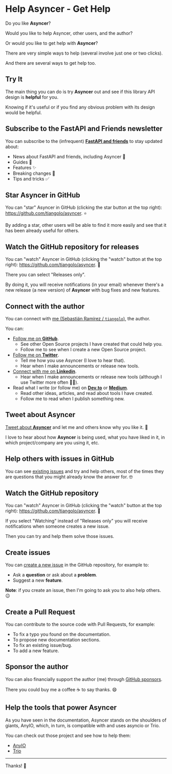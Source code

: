 # Help Asyncer - Get Help

Do you like **Asyncer**?

Would you like to help Asyncer, other users, and the author?

Or would you like to get help with **Asyncer**?

There are very simple ways to help (several involve just one or two clicks).

And there are several ways to get help too.

## Try It

The main thing you can do is try **Asyncer** out and see if this library API design is **helpful** for you.

Knowing if it's useful or if you find any obvious problem with its design would be helpful.

## Subscribe to the FastAPI and Friends newsletter

You can subscribe to the (infrequent) <a href="https://fastapi.tiangolo.com/newsletter/" class="external-link" target="_blank">**FastAPI and friends**</a> to stay updated about:

* News about FastAPI and friends, including Asyncer 🚀
* Guides 📝
* Features ✨
* Breaking changes 🚨
* Tips and tricks ✅

## Star **Asyncer** in GitHub

You can "star" Asyncer in GitHub (clicking the star button at the top right): <a href="https://github.com/tiangolo/asyncer" class="external-link" target="_blank">https://github.com/tiangolo/asyncer</a>. ⭐️

By adding a star, other users will be able to find it more easily and see that it has been already useful for others.

## Watch the GitHub repository for releases

You can "watch" Asyncer in GitHub (clicking the "watch" button at the top right): <a href="https://github.com/tiangolo/asyncer" class="external-link" target="_blank">https://github.com/tiangolo/asyncer</a>. 👀

There you can select "Releases only".

By doing it, you will receive notifications (in your email) whenever there's a new release (a new version) of **Asyncer** with bug fixes and new features.

## Connect with the author

You can connect with <a href="https://tiangolo.com" class="external-link" target="_blank">me (Sebastián Ramírez / `tiangolo`)</a>, the author.

You can:

* <a href="https://github.com/tiangolo" class="external-link" target="_blank">Follow me on **GitHub**</a>.
    * See other Open Source projects I have created that could help you.
    * Follow me to see when I create a new Open Source project.
* <a href="https://twitter.com/tiangolo" class="external-link" target="_blank">Follow me on **Twitter**</a>.
    * Tell me how you use Asyncer (I love to hear that).
    * Hear when I make announcements or release new tools.
* <a href="https://www.linkedin.com/in/tiangolo/" class="external-link" target="_blank">Connect with me on **Linkedin**</a>.
    * Hear when I make announcements or release new tools (although I use Twitter more often 🤷‍♂).
* Read what I write (or follow me) on <a href="https://dev.to/tiangolo" class="external-link" target="_blank">**Dev.to**</a> or <a href="https://medium.com/@tiangolo" class="external-link" target="_blank">**Medium**</a>.
    * Read other ideas, articles, and read about tools I have created.
    * Follow me to read when I publish something new.

## Tweet about **Asyncer**

<a href="https://twitter.com/compose/tweet?text=I'm loving Asyncer because... https://github.com/tiangolo/asyncer cc: @tiangolo" class="external-link" target="_blank">Tweet about **Asyncer**</a> and let me and others know why you like it. 🎉

I love to hear about how **Asyncer** is being used, what you have liked in it, in which project/company are you using it, etc.

## Help others with issues in GitHub

You can see <a href="https://github.com/tiangolo/asyncer/issues" class="external-link" target="_blank">existing issues</a> and try and help others, most of the times they are questions that you might already know the answer for. 🤓

## Watch the GitHub repository

You can "watch" Asyncer in GitHub (clicking the "watch" button at the top right): <a href="https://github.com/tiangolo/asyncer" class="external-link" target="_blank">https://github.com/tiangolo/asyncer</a>. 👀

If you select "Watching" instead of "Releases only" you will receive notifications when someone creates a new issue.

Then you can try and help them solve those issues.

## Create issues

You can <a href="https://github.com/tiangolo/asyncer/issues/new/choose" class="external-link" target="_blank">create a new issue</a> in the GitHub repository, for example to:

* Ask a **question** or ask about a **problem**.
* Suggest a new **feature**.

**Note**: if you create an issue, then I'm going to ask you to also help others. 😉

## Create a Pull Request

You can contribute to the source code with Pull Requests, for example:

* To fix a typo you found on the documentation.
* To propose new documentation sections.
* To fix an existing issue/bug.
* To add a new feature.

## Sponsor the author

You can also financially support the author (me) through <a href="https://github.com/sponsors/tiangolo" class="external-link" target="_blank">GitHub sponsors</a>.

There you could buy me a coffee ☕️ to say thanks. 😄

## Help the tools that power Asyncer

As you have seen in the documentation, Asyncer stands on the shoulders of giants, AnyIO, which, in turn, is compatible with and uses asyncio or Trio.

You can check out those project and see how to help them:

* <a href="https://github.com/agronholm/anyio" class="external-link" target="_blank">AnyIO</a>
* <a href="https://github.com/python-trio/trio" class="external-link" target="_blank">Trio</a>

---

Thanks! 🚀
